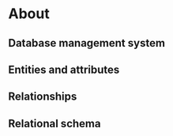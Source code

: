 # About

## Database management system

## Entities and attributes

## Relationships

## Relational schema
